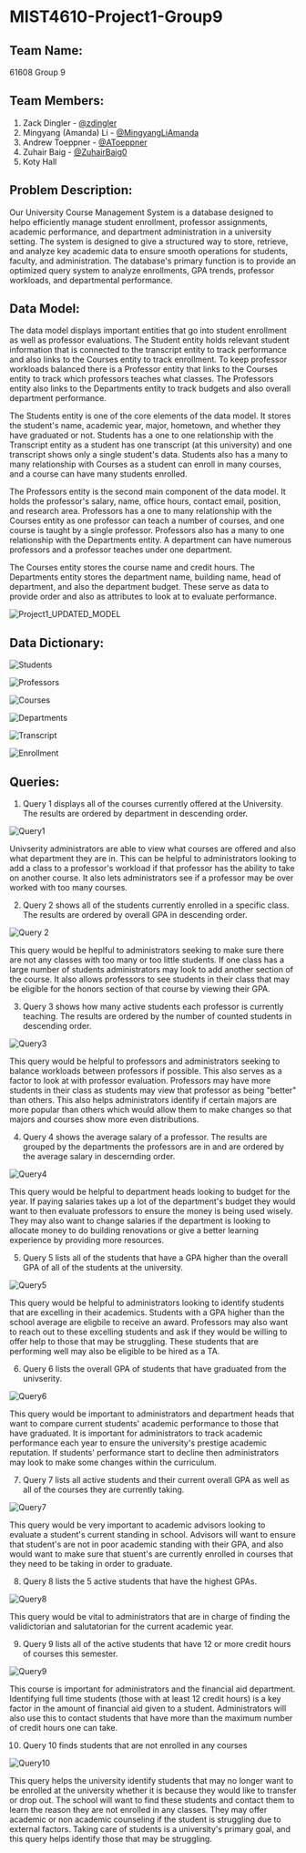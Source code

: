 # MIST4610-Project1-Group9

## Team Name:
61608 Group 9

## Team Members:
1. Zack Dingler - [@zdingler](https://www.github.com/zdingler)
2. Mingyang (Amanda) Li - [@MingyangLiAmanda](https://www.github.com/MingyangLiAmanda)
3. Andrew Toeppner - [@AToeppner](https://www.github.com/AToeppner)
4. Zuhair Baig - [@ZuhairBaig0](https://www.github.com/ZuhairBaig0)
5. Koty Hall

## Problem Description:
Our University Course Management System is a database designed to helpo efficiently manage student enrollment, professor assignments, academic performance, and department administration in a university setting. The system is designed to give a structured way to store, retrieve, and analyze key academic data to ensure smooth operations for students, faculty, and administration. The database's primary function is to provide an optimized query system to analyze enrollments, GPA trends, professor workloads, and departmental performance.

## Data Model:
The data model displays important entities that go into student enrollment as well as professor evaluations. The Student entity holds relevant student information that is connected to the transcript entity to track performance and also links to the Courses entity to track enrollment. To keep professor workloads balanced there is a Professor entity that links to the Courses entity to track which professors teaches what classes. The Professors entity also links to the Departments entity to track budgets and also overall department performance. 

The Students entity is one of the core elements of the data model. It stores the student's name, academic year, major, hometown, and whether they have graduated or not. Students has a one to one relationship with the Transcript entity as a student has one transcript (at this university) and one transcript shows only a single student's data. Students also has a many to many relationship with Courses as a student can enroll in many courses, and a course can have many students enrolled.

The Professors entity is the second main component of the data model. It holds the professor's salary, name, office hours, contact email, position, and research area. Professors has a one to many relationship with the Courses entity as one professor can teach a number of courses, and one course is taught by a single professor. Professors also has a many to one relationship with the Departments entity. A department can have numerous professors and a professor teaches under one department. 

The Courses entity stores the course name and credit hours. The Departments entity stores the department name, building name, head of department, and also the department budget. These serve as data to provide order and also as attributes to look at to evaluate performance. 

![Project1_UPDATED_MODEL](https://github.com/user-attachments/assets/0237dcbf-bdff-47a7-aa76-0d6b77e182b6)

## Data Dictionary:

![Students](https://github.com/user-attachments/assets/8a0a4a6d-be6b-4848-9ad8-f6abe9be868c)

![Professors](https://github.com/user-attachments/assets/7d1bc825-280e-402b-89e2-5f2ef9b7b9db)

![Courses](https://github.com/user-attachments/assets/fec96d9e-ae12-4b2a-a8a2-c9a4b476656a)

![Departments](https://github.com/user-attachments/assets/242113fd-015c-4e61-829e-67a9fe058868)

![Transcript](https://github.com/user-attachments/assets/f27cb2f9-1fa9-4796-bcc2-ee8524c57783)

![Enrollment](https://github.com/user-attachments/assets/2f671857-2a29-4005-95c0-b889e161bdda)

## Queries:

1. Query 1 displays all of the courses currently offered at the University. The results are ordered by department in descending order.

![Query1](https://github.com/user-attachments/assets/348d92c2-bdb5-421a-bcaa-cd67899f01e4)

Univserity administrators are able to view what courses are offered and also what department they are in. This can be helpful to administrators looking to add a class to a professor's workload if that professor has the ability to take on another course. It also lets administrators see if a professor may be over worked with too many courses.

2. Query 2 shows all of the students currently enrolled in a specific class. The results are ordered by overall GPA in descending order.

![Query 2](https://github.com/user-attachments/assets/d4745d0b-d6c7-4541-b5be-05357b47f9ac)

This query would be heplful to administrators seeking to make sure there are not any classes with too many or too little students. If one class has a large number of students administrators may look to add another section of the course. It also allows professors to see students in their class that may be eligible for the honors section of that course by viewing their GPA.

3. Query 3 shows how many active students each professor is currently teaching. The results are ordered by the number of counted students in descending order.

![Query3](https://github.com/user-attachments/assets/55629458-8803-4572-920f-a1172302ae1e)

This query would be helpful to professors and administrators seeking to balance workloads between professors if possible. This also serves as a factor to look at with professor evaluation. Professors may have more students in their class as students may view that professor as being "better" than others. This also helps administrators identify if certain majors are more popular than others which would allow them to make changes so that majors and courses show more even distributions. 

4. Query 4 shows the average salary of a professor. The results are grouped by the departments the professors are in and are ordered by the average salary in descernding order.

![Query4](https://github.com/user-attachments/assets/e60eab41-6f17-4474-86ee-1ef82ca664bc)

This query would be helpful to department heads looking to budget for the year. If paying salaries takes up a lot of the department's budget they would want to then evaluate professors to ensure the money is being used wisely. They may also want to change salaries if the department is looking to allocate money to do building renovations or give a better learning experience by providing more resources.

5.  Query 5 lists all of the students that have a GPA higher than the overall GPA of all of the students at the university.

![Query5](https://github.com/user-attachments/assets/91672318-8425-42df-89bc-6c701552e018)

This query would be helpful to administrators looking to identify students that are excelling in their academics. Students with a GPA higher than the school average are eligbile to receive an award. Professors may also want to reach out to these excelling students and ask if they would be willing to offer help to those that may be struggling. These students that are performing well may also be eligible to be hired as a TA.

6. Query 6 lists the overall GPA of students that have graduated from the univserity.

![Query6](https://github.com/user-attachments/assets/2132ae85-bbfa-4a7f-86fb-19c450688798)

This query would be important to administrators and department heads that want to compare current students' academic performance to those that have graduated. It is important for administrators to track academic performance each year to ensure the university's prestige academic reputation. If students' performance start to decline then administrators may look to make some changes within the curriculum.

7. Query 7 lists all active students and their current overall GPA as well as all of the courses they are currently taking.

![Query7](https://github.com/user-attachments/assets/fb5a099a-a4df-487a-86ba-cc0754a73b87)

This query would be very important to academic advisors looking to evaluate a student's current standing in school. Advisors will want to ensure that student's are not in poor academic standing with their GPA, and also would want to make sure that stuent's are currently enrolled in courses that they need to be taking in order to graduate.

8. Query 8 lists the 5 active students that have the highest GPAs.

![Query8](https://github.com/user-attachments/assets/73ae5681-1d3e-4846-938e-cc8b5418f36d)

This query would be vital to administrators that are in charge of finding the validictorian and salutatorian for the current academic year. 

9. Query 9 lists all of the active students that have 12 or more credit hours of courses this semester.

![Query9](https://github.com/user-attachments/assets/2e9dacdf-c0d7-4092-933e-69d9e67569d2)

This course is important for administrators and the financial aid department. Identifying full time students (those with at least 12 credit hours) is a key factor in the amount of financial aid given to a student. Administrators will also use this to contact students that have more than the maximum number of credit hours one can take.

10. Query 10 finds students that are not enrolled in any courses

![Query10](https://github.com/user-attachments/assets/3338e069-e4c6-4a96-aa1a-e22e201fd4ba)

This query helps the university identify students that may no longer want to be enrolled at the university whether it is because they would like to transfer or drop out. The school will want to find these students and contact them to learn the reason they are not enrolled in any classes. They may offer academic or non academic counseling if the student is struggling due to external factors. Taking care of students is a university's primary goal, and this query helps identify those that may be struggling.
